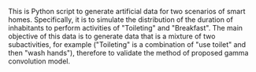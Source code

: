 This is Python script to generate artificial data for two scenarios of smart homes. Specifically, it is to simulate the distribution of the duration of inhabitants to perform activities of "Toileting" and "Breakfast".
The main objective of this data is to generate data that is a mixture of two subactivities, for example ("Toileting" is a combination of "use toilet" and then "wash hands"), therefore to validate the method of proposed gamma convolution model.
